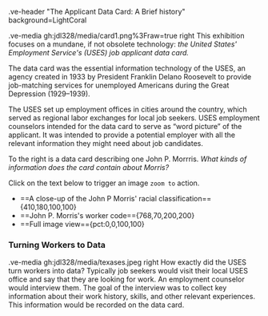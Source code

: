 .ve-header "The Applicant Data Card: A Brief history" background=LightCoral


.ve-media gh:jdl328/media/card1.png%3Fraw=true right
This exhibition focuses on a mundane, if not obsolete technology: *the United States' Employment Service's (USES) job applicant data card.*


The data card was the essential information technology of the USES, an agency  created in 1933 by President Franklin Delano Roosevelt to provide job-matching services for unemployed Americans during the Great Depression (1929–1939).

The USES set up employment offices in cities around the country, which served as regional labor exchanges for local job seekers. USES employment counselors intended for the data card to serve as “word picture” of the applicant. It was intended to provide a potential employer with all the relevant information they might need about job candidates.

To the right is a data card describing one John P. Morrris. *What kinds of information does the card contain about Morris?*

Click on the text below to trigger an image `zoom to` action.
- ==A close-up of the John P Morris' racial classification=={410,180,100,100}
- ==John P. Morris's worker code=={768,70,200,200}
- ==Full image view=={pct:0,0,100,100}



### Turning Workers to Data  

.ve-media gh:jdl328/media/texases.jpeg right
How exactly did the USES turn workers into data? Typically job seekers would visit their local USES office and say that they are looking for work. An employment counselor would interview them. The goal of the interview was to collect key information about their work history, skills, and other relevant experiences. This information would be recorded on the data card.





